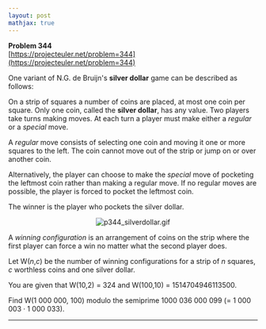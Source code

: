 ```yaml
---
layout: post
mathjax: true
---
```

**Problem 344**  
[https://projecteuler.net/problem=344](https://projecteuler.net/problem=344)

<p>One variant of N.G. de Bruijn's <b>silver dollar</b> game can be described as follows:</p>

<p>On a strip of squares a number of coins are placed, at most one coin per square. Only one coin, called the <b>silver dollar</b>, has any value. Two players take turns making moves. At each turn a player must make either a <i>regular</i> or a <i>special</i> move.</p>

<p>A <i>regular</i> move consists of selecting one coin and moving it one or more squares to the left. The coin cannot move out of the strip or jump on or over another coin.</p>

<p>Alternatively, the player can choose to make the <i>special</i> move of pocketing the leftmost coin rather than making a regular move. If no regular moves are possible, the player is forced to pocket the leftmost coin.</p>

<p>The winner is the player who pockets the silver dollar.</p>


<div align="center">
<img src="project/images/p344_silverdollar.gif" alt="p344_silverdollar.gif" /><br /></div>

<p>A <i>winning configuration</i> is an arrangement of coins on the strip where the first player can force a win no matter what the second player does.</p>

<p>Let W(<var>n</var>,<var>c</var>) be the number of winning configurations for a strip of <var>n</var> squares, <var>c</var> worthless coins and one silver dollar.</p>

<p>You are given that W(10,2) = 324 and W(100,10) = 1514704946113500.</p>

<p>Find W(1 000 000, 100) modulo the semiprime 1000 036 000 099 (= 1 000 003 · 1 000 033).
</p>

---
